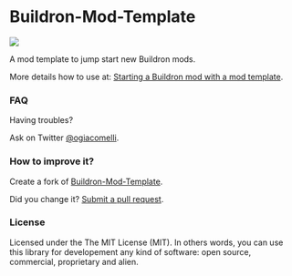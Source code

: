 # Buildron-Mod-Template
![](docs/images/Buildron-Mod-Template.gif)

A mod template to jump start new Buildron mods.

More details how to use at: [Starting a Buildron mod with a mod template](http://diegogiacomelli.com.br/starting-a-buildron-mod-with-a-mod-template/).

### FAQ
Having troubles? 

Ask on Twitter [@ogiacomelli](http://twitter.com/ogiacomelli).
 
 
### How to improve it?

Create a fork of [Buildron-Mod-Template](https://github.com/skahal/Buildron-Mod-Template/fork). 

Did you change it? [Submit a pull request](https://github.com/giacomelli/Buildron-Mod-Template/pull/new/master).


### License
Licensed under the The MIT License (MIT).
In others words, you can use this library for developement any kind of software: open source, commercial, proprietary and alien.
